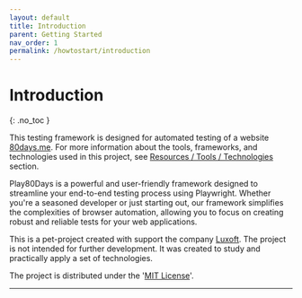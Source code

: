 ```yaml
---
layout: default
title: Introduction
parent: Getting Started
nav_order: 1
permalink: /howtostart/introduction
---
```


# Introduction
{: .no_toc }

This testing framework is designed for automated testing of a website [80days.me]. For more information about the tools, frameworks, and technologies used in this project, see [Resources / Tools / Technologies] section.

Play80Days is a powerful and user-friendly framework designed to streamline your end-to-end testing process using Playwright. Whether you're a seasoned developer or just starting out, our framework simplifies the complexities of browser automation, allowing you to focus on creating robust and reliable tests for your web applications.

This is a pet-project created with support the company [Luxoft]. The project is not intended for further development. It was created to study and practically apply a set of technologies.

The project is distributed under the '[MIT License]'.


----
[80days.me]: https://app.eightydays.me/

[Luxoft]: https://www.luxoft.com/

[MIT License]: https://github.com/pskrebnev/play80days/blob/main/LICENSE

[Resources / Tools / Technologies]: ./../resources-tools/

